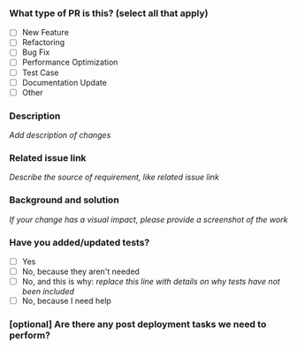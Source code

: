 ### What type of PR is this? (select all that apply)

- [ ] New Feature
- [ ] Refactoring
- [ ] Bug Fix
- [ ] Performance Optimization
- [ ] Test Case
- [ ] Documentation Update
- [ ] Other

### Description

_Add description of changes_

### Related issue link

_Describe the source of requirement, like related issue link_

### Background and solution

_If your change has a visual impact, please provide a screenshot of the work_

### Have you added/updated tests?

- [ ] Yes
- [ ] No, because they aren't needed
- [ ] No, and this is why: _replace this line with details on why tests have not been included_
- [ ] No, because I need help

### [optional] Are there any post deployment tasks we need to perform?
